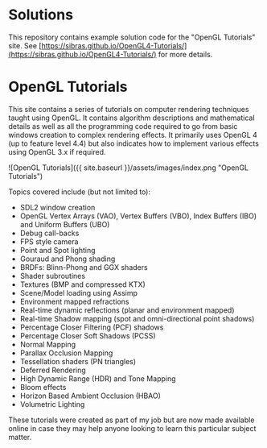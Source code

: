 # Solutions

This repository contains example solution code for the "OpenGL Tutorials" site.
See [https://sibras.github.io/OpenGL4-Tutorials/](https://sibras.github.io/OpenGL4-Tutorials/) for more details.

# OpenGL Tutorials

This site contains a series of tutorials on computer rendering techniques taught using OpenGL. It contains algorithm descriptions and mathematical details as well as all the programming code required to go from basic windows creation to complex rendering effects. It primarily uses OpenGL 4 (up to feature level 4.4) but also indicates how to implement various effects using OpenGL 3.x if required.

![OpenGL Tutorials]({{ site.baseurl }}/assets/images/index.png "OpenGL Tutorials")

Topics covered include (but not limited to):

- SDL2 window creation
- OpenGL Vertex Arrays (VAO), Vertex Buffers (VBO), Index Buffers (IBO) and Uniform Buffers (UBO)
- Debug call-backs
- FPS style camera
- Point and Spot lighting
- Gouraud and Phong shading
- BRDFs: Blinn-Phong and GGX shaders
- Shader subroutines
- Textures (BMP and compressed KTX)
- Scene/Model loading using Assimp
- Environment mapped refractions
- Real-time dynamic reflections (planar and environment mapped)
- Real-time Shadow mapping (spot and omni-directional point shadows)
- Percentage Closer Filtering (PCF) shadows
- Percentage Closer Soft Shadows (PCSS)
- Normal Mapping
- Parallax Occlusion Mapping
- Tessellation shaders (PN triangles)
- Deferred Rendering
- High Dynamic Range (HDR) and Tone Mapping
- Bloom effects
- Horizon Based Ambient Occlusion (HBAO) 
- Volumetric Lighting

These tutorials were created as part of my job but are now made available online in case they may help anyone looking to learn this particular subject matter.
